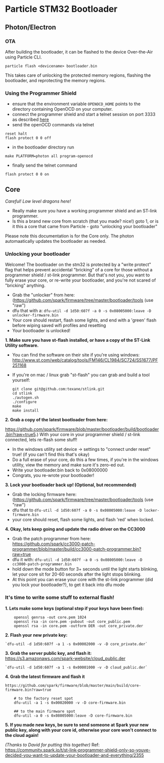 # Particle STM32 Bootloader

## Photon/Electron

### OTA

After building the bootloader, it can be flashed to the device Over-the-Air using Particle CLI.

```
particle flash <devicename> bootloader.bin
```

This takes care of unlocking the protected memory regions, flashing the bootloader, and reprotecting the memory regions. 

### Using the Programmer Shield

- ensure that the environment variable `OPENOCD_HOME` points to the directory containing OpenOCD on your computer. 
- connect the programmer shield and start a telnet session on port 3333 as described [here](https://github.com/spark/shields/tree/master/photon-shields/programmer-shield)
- send the openOCD commands via telnet
```
reset halt
flash protect 0 0 off
``` 
- in the bootloader directory run
```
make PLATFORM=photon all program-openocd
```
- finally send the telnet command
```
flash protect 0 0 on
```


## Core

*Careful!  Low level dragons here!*

  * Really make sure you have a working programmer shield and an ST-link programmer.
  * Is this a brand new core from scratch (that you made? nice!) goto 1, or is it this a core that came from Particle - goto "unlocking your bootloader"

Please note this documentation is for the Core only. The photon automaatically updates the bootloader as needed.

### Unlocking your bootloader

Welcome! The bootloader on the stm32 is protected by a "write protect" flag that helps prevent accidental "bricking" of a core for those without a programmer shield / st-link programmer. But that's not you, you want to fully erase your core, or re-write your bootloader, and you're not scared of "bricking" anything.

 * Grab the "unlocker" from here: (https://github.com/spark/firmware/tree/master/bootloader/tools (use "raw")
 * dfu that with a:  `dfu-util -d 1d50:607f -a 0 -s 0x08005000:leave -D unlocker-firmware.bin`
 * Your core should restart, flash some lights, and end with a 'green' flash before wiping saved wifi profiles and resetting
 * Your bootloader is unlocked!

**1. Make sure you have st-flash installed, or have a copy of the ST-Link Utility software.**

 * You can find the software on their site if you're using windows: http://www.st.com/web/catalog/tools/FM146/CL1984/SC724/SS1677/PF251168

 * If you're on mac / linux grab "st-flash" you can grab and build a tool yourself:
    ```
    git clone git@github.com:texane/stlink.git
    cd stlink
    ./autogen.sh
    ./configure
    make
    make install
    ```

**2. Grab a copy of the latest bootloader from here:**

  https://github.com/spark/firmware/blob/master/bootloader/build/bootloader.bin?raw=true5.) With your core in your programmer shield / st-link connected, lets re-flash some stuff!

 * In the windows utility set device -> settings to "connect under reset" true! (if you can't find this that's okay)
 * Do a full erase of your core, do this a few times, if you're in the windows utility, view the memory and make sure it's zero-ed out.
 * Write your bootloader.bin back to 0x08000000
 * Congrats, you re-wrote your bootloader!

**3. Lock your bootloader back up! (Optional, but recommended)**

 * Grab the locking firmware here:  (https://github.com/spark/firmware/tree/master/bootloader/tools (use "raw")
 * dfu that to `dfu-util -d 1d50:607f -a 0 -s 0x08005000:leave -D locker-firmware.bin`
 * your core should reset, flash some lights, and flash 'red' when locked.

**4. Okay, lets keep going and update the radio driver on the CC3000**

 * Grab the patch programmer from here: https://github.com/spark/cc3000-patch-programmer/blob/master/build/cc3000-patch-programmer.bin?raw=true
 * dfu it with: `dfu-util -d 1d50:607f -a 0 -s 0x08005000:leave -D cc3000-patch-programmer.bin`
 * hold down the mode button for 3+ seconds until the light starts blinking, let your core sit for 20-60 seconds after the light stops blinking.
 * At this point you can erase your core with the st-link programmer (did you lock your bootloader?), to get it back into dfu mode


### It's time to write some stuff to external flash!

 **1. Lets make some keys (optional step if your keys have been fine):**

```
    openssl genrsa -out core.pem 1024
    openssl rsa -in core.pem -pubout -out core_public.pem
    openssl rsa -in core.pem -outform DER -out core_private.der
```

 **2. Flash your new private key:**

    `dfu-util -d 1d50:607f -a 1 -s 0x00002000 -v -D core_private.der`

 **3. Grab the server public key, and flash it:**
    https://s3.amazonaws.com/spark-website/cloud_public.der

    `dfu-util -d 1d50:607f -a 1 -s 0x00001000 -v -D cloud_public.der`

 **4. Grab the latest firmware and flash it**

    https://github.com/spark/firmware/blob/master/main/build/core-firmware.bin?raw=true

```
    # to the factory reset spot
    dfu-util -a 1 -s 0x00020000 -v -D core-firmware.bin

    ## to the main firmware spot
    dfu-util -a 0 -s 0x08005000:leave -D core-firmware.bin
```

 **5. If you made new keys, be sure to send someone at Spark your new public key, along with your core id, otherwise your core won't connect to the cloud again!**

 *(Thanks to David for putting this together)*
 Ref: https://community.spark.io/t/st-link-programmer-shield-only-so-youve-decided-you-want-to-update-your-bootloader-and-everything/2355
